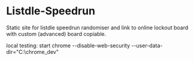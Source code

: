 # Listdle-Speedrun
Static site for listdle speedrun randomiser and link to online lockout board with custom (advanced) board copiable.


local testing: start chrome --disable-web-security --user-data-dir="C:\chrome_dev"
